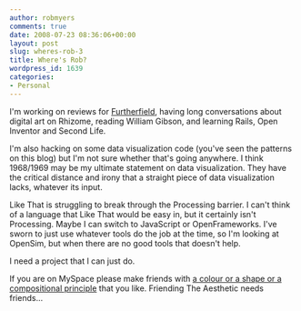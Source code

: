 ```yaml
---
author: robmyers
comments: true
date: 2008-07-23 08:36:06+00:00
layout: post
slug: wheres-rob-3
title: Where's Rob?
wordpress_id: 1639
categories:
- Personal
---
```


I'm working on reviews for [Furtherfield](http://furtherfield.org/), having long conversations about digital art on Rhizome, reading William Gibson, and learning Rails, Open Inventor and Second Life.  
  
I'm also hacking on some data visualization code (you've seen the patterns on this blog) but I'm not sure whether that's going anywhere. I think 1968/1969 may be my ultimate statement on data visualization. They have the critical distance and irony that a straight piece of data visualization lacks, whatever its input.  
  
Like That is struggling to break through the Processing barrier. I can't think of a language that Like That would be easy in, but it certainly isn't Processing. Maybe I can switch to JavaScript or OpenFrameworks. I've sworn to just use whatever tools do the job at the time, so I'm looking at OpenSim, but when there are no good tools that doesn't help.  
  
I need a project that I can just do.  
  
If you are on MySpace please make friends with [a colour or a shape or a compositional principle](/weblog/2008/07/08/friending-the-aesthetic/) that you like. Friending The Aesthetic needs friends...  


